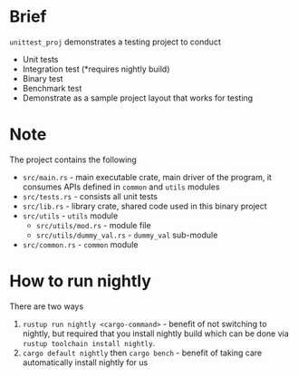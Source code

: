 # Brief

`unittest_proj` demonstrates a testing project to conduct

* Unit tests
* Integration test (\*requires nightly build)
* Binary test
* Benchmark test
* Demonstrate as a sample project layout that works for testing

# Note

The project contains the following

* `src/main.rs` - main executable crate, main driver of the program, it consumes APIs defined in `common` and `utils` modules
* `src/tests.rs` - consists all unit tests
* `src/lib.rs` - library crate, shared code used in this binary project
* `src/utils` - `utils` module
    * `src/utils/mod.rs` - module file
    * `src/utils/dummy_val.rs` - `dummy_val` sub-module
* `src/common.rs` - `common` module

# How to run nightly

There are two ways

1. `rustup run nightly <cargo-command>` - benefit of not switching to nightly, but required that you install nightly build which can be done via `rustup toolchain install nightly`.
2. `cargo default nightly` then `cargo bench` - benefit of taking care automatically install nightly for us
